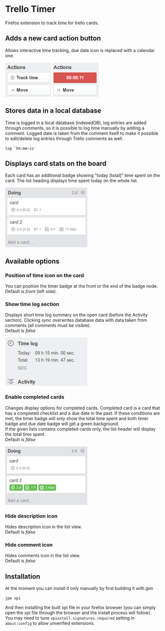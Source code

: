# Trello Timer

Firefox extension to track time for trello cards.

## Adds a new card action button
Allows interactive time tracking, due date icon is replaced with a calendar 
one.  

![track time](img/button.png)

## Stores data in a local database
Time is logged in a local database (indexedDB), log entries are added through
comments, so it is possible to log time manually by adding a comment. Logged
date is taken from the comment itself to make it possible to edit/delete log
entries through Trello comments as well.
 
``log `hh:mm:ss` ``

## Displays card stats on the board
Each card has an additional badge showing "today [total]" time spent on the
card. The list heading displays time spent today on the whole list.

![card list](img/list.png)

## Available options 

### Position of time icon on the card
You can position the timer badge at the front or the end of the badge node.  
Default is *front* (left side).

### Show time log section
Displays short time log summary on the open card (before the Activity section).
Clicking *sync* overwrites database data with data taken from comments (all
comments must be visible).  
Default is *false*

![card list](img/section.png)

### Enable completed cards
Changes display options for completed cards. Completed card is a card that has
a completed checklist and a due date in the past. If these conditions are met,
the timer badge will only show the total time spent and both timer badge and
due date badge will get a green background.  
If the given lists contains completed cards only, the list header will display
the total time spent.  
Default is *false*

![card list](img/complete.png)

### Hide description icon
Hides description icon in the list view.  
Default is *false*

### Hide comment icon
Hides comments icon in the list view.  
Default is *false*

## Installation

At the moment you can install it only manually by first building it with jpm

`jpm xpi`

And then installing the built xpi file in your firefox browser (you can simply
open the xpi file through the browser and the install process will follow).
You may need to tune `xpinstall.signatures.required` setting in `about:config`
to allow unverified extensions.
